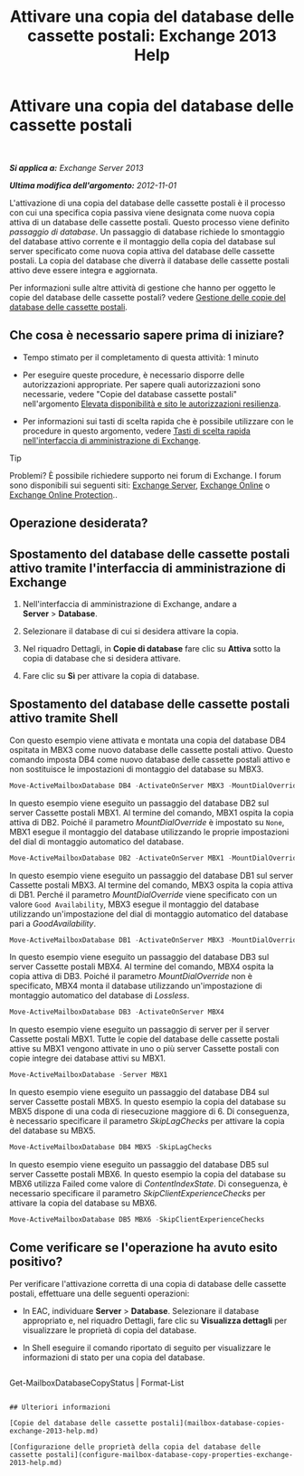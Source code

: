 ﻿---
title: 'Attivare una copia del database delle cassette postali: Exchange 2013 Help'
TOCTitle: Attivare una copia del database delle cassette postali
ms:assetid: d948269b-c902-4d8d-8c2b-269473359baa
ms:mtpsurl: https://technet.microsoft.com/it-it/library/Ee364750(v=EXCHG.150)
ms:contentKeyID: 50481821
ms.date: 05/22/2018
mtps_version: v=EXCHG.150
ms.translationtype: MT
---

# Attivare una copia del database delle cassette postali

 

_**Si applica a:** Exchange Server 2013_

_**Ultima modifica dell'argomento:** 2012-11-01_

L'attivazione di una copia del database delle cassette postali è il processo con cui una specifica copia passiva viene designata come nuova copia attiva di un database delle cassette postali. Questo processo viene definito *passaggio di database*. Un passaggio di database richiede lo smontaggio del database attivo corrente e il montaggio della copia del database sul server specificato come nuova copia attiva del database delle cassette postali. La copia del database che diverrà il database delle cassette postali attivo deve essere integra e aggiornata.

Per informazioni sulle altre attività di gestione che hanno per oggetto le copie del database delle cassette postali? vedere [Gestione delle copie del database delle cassette postali](managing-mailbox-database-copies-exchange-2013-help.md).

## Che cosa è necessario sapere prima di iniziare?

  - Tempo stimato per il completamento di questa attività: 1 minuto

  - Per eseguire queste procedure, è necessario disporre delle autorizzazioni appropriate. Per sapere quali autorizzazioni sono necessarie, vedere "Copie del database cassette postali" nell'argomento [Elevata disponibilità e sito le autorizzazioni resilienza](high-availability-and-site-resilience-permissions-exchange-2013-help.md).

  - Per informazioni sui tasti di scelta rapida che è possibile utilizzare con le procedure in questo argomento, vedere [Tasti di scelta rapida nell'interfaccia di amministrazione di Exchange](keyboard-shortcuts-in-the-exchange-admin-center-exchange-online-protection-help.md).


> [!TIP]
> Problemi? È possibile richiedere supporto nei forum di Exchange. I forum sono disponibili sui seguenti siti: <A href="https://go.microsoft.com/fwlink/p/?linkid=60612">Exchange Server</A>, <A href="https://go.microsoft.com/fwlink/p/?linkid=267542">Exchange Online</A> o <A href="https://go.microsoft.com/fwlink/p/?linkid=285351">Exchange Online Protection</A>..



## Operazione desiderata?

## Spostamento del database delle cassette postali attivo tramite l'interfaccia di amministrazione di Exchange

1.  Nell'interfaccia di amministrazione di Exchange, andare a **Server** \> **Database**.

2.  Selezionare il database di cui si desidera attivare la copia.

3.  Nel riquadro Dettagli, in **Copie di database** fare clic su **Attiva** sotto la copia di database che si desidera attivare.

4.  Fare clic su **Sì** per attivare la copia di database.

## Spostamento del database delle cassette postali attivo tramite Shell

Con questo esempio viene attivata e montata una copia del database DB4 ospitata in MBX3 come nuovo database delle cassette postali attivo. Questo comando imposta DB4 come nuovo database delle cassette postali attivo e non sostituisce le impostazioni di montaggio del database su MBX3.

```powershell
Move-ActiveMailboxDatabase DB4 -ActivateOnServer MBX3 -MountDialOverride:None
```

In questo esempio viene eseguito un passaggio del database DB2 sul server Cassette postali MBX1. Al termine del comando, MBX1 ospita la copia attiva di DB2. Poiché il parametro *MountDialOverride* è impostato su `None`, MBX1 esegue il montaggio del database utilizzando le proprie impostazioni del dial di montaggio automatico del database.

```powershell
Move-ActiveMailboxDatabase DB2 -ActivateOnServer MBX1 -MountDialOverride:None
```

In questo esempio viene eseguito un passaggio del database DB1 sul server Cassette postali MBX3. Al termine del comando, MBX3 ospita la copia attiva di DB1. Perché il parametro *MountDialOverride* viene specificato con un valore `Good Availability`, MBX3 esegue il montaggio del database utilizzando un'impostazione del dial di montaggio automatico del database pari a *GoodAvailability*.

```powershell
Move-ActiveMailboxDatabase DB1 -ActivateOnServer MBX3 -MountDialOverride:GoodAvailability
```

In questo esempio viene eseguito un passaggio del database DB3 sul server Cassette postali MBX4. Al termine del comando, MBX4 ospita la copia attiva di DB3. Poiché il parametro *MountDialOverride* non è specificato, MBX4 monta il database utilizzando un'impostazione di montaggio automatico del database di *Lossless*.

```powershell
Move-ActiveMailboxDatabase DB3 -ActivateOnServer MBX4
```

In questo esempio viene eseguito un passaggio di server per il server Cassette postali MBX1. Tutte le copie del database delle cassette postali attive su MBX1 vengono attivate in uno o più server Cassette postali con copie integre dei database attivi su MBX1.

```powershell
Move-ActiveMailboxDatabase -Server MBX1
```

In questo esempio viene eseguito un passaggio del database DB4 sul server Cassette postali MBX5. In questo esempio la copia del database su MBX5 dispone di una coda di riesecuzione maggiore di 6. Di conseguenza, è necessario specificare il parametro *SkipLagChecks* per attivare la copia del database su MBX5.

```powershell
Move-ActiveMailboxDatabase DB4 MBX5 -SkipLagChecks
```

In questo esempio viene eseguito un passaggio del database DB5 sul server Cassette postali MBX6. In questo esempio la copia del database su MBX6 utilizza Failed come valore di *ContentIndexState*. Di conseguenza, è necessario specificare il parametro *SkipClientExperienceChecks* per attivare la copia del database su MBX6.

```powershell
Move-ActiveMailboxDatabase DB5 MBX6 -SkipClientExperienceChecks
```

## Come verificare se l'operazione ha avuto esito positivo?

Per verificare l'attivazione corretta di una copia di database delle cassette postali, effettuare una delle seguenti operazioni:

  - In EAC, individuare **Server** \> **Database**. Selezionare il database appropriato e, nel riquadro Dettagli, fare clic su **Visualizza dettagli** per visualizzare le proprietà di copia del database.

  - In Shell eseguire il comando riportato di seguito per visualizzare le informazioni di stato per una copia del database.
    
    ```powershell
Get-MailboxDatabaseCopyStatus <DatabaseCopyName> | Format-List
```

## Ulteriori informazioni

[Copie del database delle cassette postali](mailbox-database-copies-exchange-2013-help.md)

[Configurazione delle proprietà della copia del database delle cassette postali](configure-mailbox-database-copy-properties-exchange-2013-help.md)

